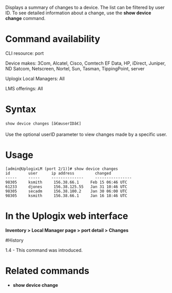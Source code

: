 <!-- 5.4 -->

Displays a summary of changes to a device. The list can be filtered by user ID. To see detailed information about a change, use the **show device change** command.

# Command availability
CLI resource: port

Device makes: 3Com, Alcatel, Cisco, Comtech EF Data, HP, iDirect, Juniper, ND Satcom, Netscreen, Nortel, Sun, Tasman, TippingPoint, server

Uplogix Local Managers: All

LMS offerings: All

# Syntax 

```
show device changes [â€œuserIDâ€]
```

Use the optional userID parameter to view changes made by a specific user.

# Usage 

```
[admin@UplogixLM (port 2/1)]# show device changes  
id        user      ip address         changed         
-----     -----     --------------     ----------------
98305     ksmith     156.38.66.1     Feb 15 06:46 UTC
61233     djones     156.38.125.55   Jan 31 10:46 UTC
98305     secadm     156.38.100.2    Jan 30 06:00 UTC
98305     ksmith     156.38.66.1     Jan 16 18:46 UTC
```

# In the Uplogix web interface

**Inventory > Local Manager page > port detail > Changes**  

#History 

1.4 - This command was introduced.

# Related commands 

- **show device change**

